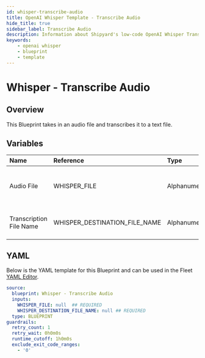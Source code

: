 ```yaml
---
id: whisper-transcribe-audio
title: OpenAI Whisper Template - Transcribe Audio
hide_title: true
sidebar_label: Transcribe Audio
description: Information about Shipyard's low-code OpenAI Whisper Transcribe Audio blueprint. This Blueprint takes in an audio file and transcribes it to a text file. 
keywords:
    - openai whisper
    - blueprint
    - template
---
```


# Whisper - Transcribe Audio

## Overview
This Blueprint takes in an audio file and transcribes it to a text file.

## Variables

| Name | Reference | Type | Required | Default | Options | Description |
|:-----|:----------|:-----|:---------|:--------|:--------|:------------|
| Audio File | WHISPER_FILE  | Alphanumeric |:white_check_mark: | - | - | Name of audio file that you would like transcribed |
| Transcription File Name | WHISPER_DESTINATION_FILE_NAME  | Alphanumeric |:white_check_mark: | - | - | Name of text file that will have transcription |


## YAML
Below is the YAML template for this Blueprint and can be used in the Fleet [YAML Editor](../../reference/fleets/yaml-editor.md).
```yaml
source:
  blueprint: Whisper - Transcribe Audio
  inputs:
    WHISPER_FILE: null  ## REQUIRED
    WHISPER_DESTINATION_FILE_NAME: null ## REQUIRED
  type: BLUEPRINT
guardrails:
  retry_count: 1
  retry_wait: 0h0m0s
  runtime_cutoff: 1h0m0s
  exclude_exit_code_ranges:
    - '0'

```
